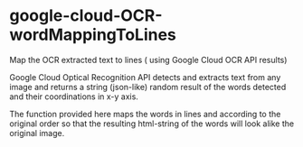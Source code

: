 # google-cloud-OCR-wordMappingToLines
Map the OCR extracted text to lines ( using Google Cloud OCR API results)

Google Cloud Optical Recognition API detects and extracts text from any image 
and returns a string (json-like) random result of the words detected and their coordinations in x-y axis.

The function provided here maps the words in lines and according to the original order so that the
resulting html-string of the words will look alike the original image.
